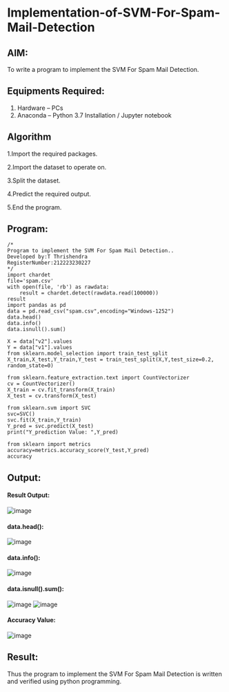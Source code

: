 # Implementation-of-SVM-For-Spam-Mail-Detection

## AIM:
To write a program to implement the SVM For Spam Mail Detection.

## Equipments Required:
1. Hardware – PCs
2. Anaconda – Python 3.7 Installation / Jupyter notebook

## Algorithm
1.Import the required packages.

2.Import the dataset to operate on.

3.Split the dataset.

4.Predict the required output.

5.End the program.
## Program:
```
/*
Program to implement the SVM For Spam Mail Detection..
Developed by:T Thrishendra
RegisterNumber:212223230227
*/
import chardet 
file='spam.csv'
with open(file, 'rb') as rawdata: 
    result = chardet.detect(rawdata.read(100000))
result
import pandas as pd
data = pd.read_csv("spam.csv",encoding="Windows-1252")
data.head()
data.info()
data.isnull().sum()

X = data["v2"].values
Y = data["v1"].values
from sklearn.model_selection import train_test_split
X_train,X_test,Y_train,Y_test = train_test_split(X,Y,test_size=0.2, random_state=0)

from sklearn.feature_extraction.text import CountVectorizer
cv = CountVectorizer()
X_train = cv.fit_transform(X_train)
X_test = cv.transform(X_test)

from sklearn.svm import SVC
svc=SVC()
svc.fit(X_train,Y_train)
Y_pred = svc.predict(X_test)
print("Y_prediction Value: ",Y_pred)

from sklearn import metrics
accuracy=metrics.accuracy_score(Y_test,Y_pred)
accuracy
```

## Output:
#### Result Output:
![image](https://github.com/user-attachments/assets/89d3756e-9416-4573-8754-aec7ecd9cd0a)
#### data.head():
![image](https://github.com/POZHILANVD/Implementation-of-SVM-For-Spam-Mail-Detection/assets/144870498/482bcc29-05cd-4eaf-bd7a-a0ae5f96deb9)
#### data.info():
![image](https://github.com/POZHILANVD/Implementation-of-SVM-For-Spam-Mail-Detection/assets/144870498/78b3b8ad-750e-424a-853f-b876add8be72)
#### data.isnull().sum():
![image](https://github.com/POZHILANVD/Implementation-of-SVM-For-Spam-Mail-Detection/assets/144870498/bf878d0f-b9cf-429d-a9bd-a6c64aeb9357)
![image](https://github.com/POZHILANVD/Implementation-of-SVM-For-Spam-Mail-Detection/assets/144870498/ca376c9b-f59d-46eb-b97a-e751e5a05d38)

#### Accuracy Value:
![image](https://github.com/POZHILANVD/Implementation-of-SVM-For-Spam-Mail-Detection/assets/144870498/c090233c-85d3-4285-a19a-f6b8e4327d60)

## Result:
Thus the program to implement the SVM For Spam Mail Detection is written and verified using python programming.

